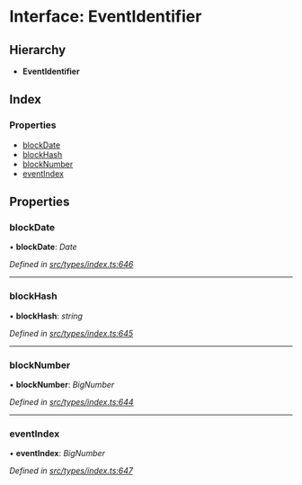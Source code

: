 # Interface: EventIdentifier

## Hierarchy

* **EventIdentifier**

## Index

### Properties

* [blockDate](eventidentifier.md#blockdate)
* [blockHash](eventidentifier.md#blockhash)
* [blockNumber](eventidentifier.md#blocknumber)
* [eventIndex](eventidentifier.md#eventindex)

## Properties

###  blockDate

• **blockDate**: *Date*

*Defined in [src/types/index.ts:646](https://github.com/PolymeshAssociation/polymesh-sdk/blob/46845947/src/types/index.ts#L646)*

___

###  blockHash

• **blockHash**: *string*

*Defined in [src/types/index.ts:645](https://github.com/PolymeshAssociation/polymesh-sdk/blob/46845947/src/types/index.ts#L645)*

___

###  blockNumber

• **blockNumber**: *BigNumber*

*Defined in [src/types/index.ts:644](https://github.com/PolymeshAssociation/polymesh-sdk/blob/46845947/src/types/index.ts#L644)*

___

###  eventIndex

• **eventIndex**: *BigNumber*

*Defined in [src/types/index.ts:647](https://github.com/PolymeshAssociation/polymesh-sdk/blob/46845947/src/types/index.ts#L647)*
